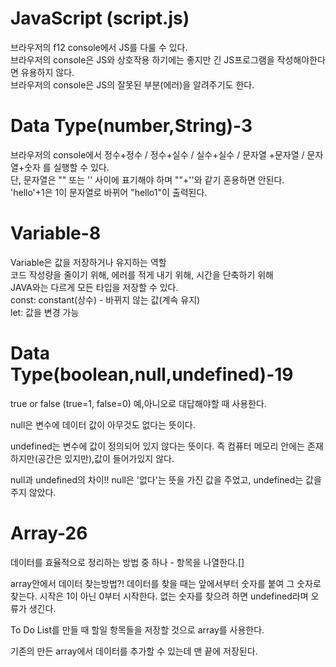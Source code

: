 # JavaScript (script.js)

브라우저의 f12 console에서 JS를 다룰 수 있다.  
브라우저의 console은 JS와 상호작용 하기에는 좋지만 긴 JS프로그램을 작성해야한다면 유용하지 않다.  
브라우저의 console은 JS의 잘못된 부분(에러)을 알려주기도 한다.

# Data Type(number,String)-3

브라우저의 console에서 정수+정수 / 정수+실수 / 실수+실수 / 문자열 +문자열 / 문자열+숫자 를 실행할 수 있다.  
단, 문자열은 "" 또는 '' 사이에 표기해야 하며 ""+''와 같기 혼용하면 안된다.  
'hello'+1은 1이 문자열로 바뀌어 "hello1"이 출력된다.

# Variable-8

Variable은 값을 저장하거나 유지하는 역할  
코드 작성량을 줄이기 위해, 에러를 적게 내기 위해, 시간을 단축하기 위해  
JAVA와는 다르게 모든 타입을 저장할 수 있다.  
const: constant(상수) - 바뀌지 않는 값(계속 유지)  
let: 값을 변경 가능

# Data Type(boolean,null,undefined)-19

true or false (true=1, false=0)
예,아니오로 대답해야할 때 사용한다.

null은 변수에 데이터 값이 아무것도 없다는 뜻이다.

undefined는 변수에 값이 정의되어 있지 않다는 뜻이다.
즉 컴퓨터 메모리 안에는 존재하지만(공간은 있지만),값이 들어가있지 않다.

null과 undefined의 차이!!
null은 '없다'는 뜻을 가진 값을 주었고, undefined는 값을 주지 않았다.

# Array-26

데이터를 효율적으로 정리하는 방법 중 하나 - 항목을 나열한다.[]

array안에서 데이터 찾는방법?!
데이터를 찾을 때는 앞에서부터 숫자를 붙여 그 숫자로 찾는다.
시작은 1이 아닌 0부터 시작한다.
없는 숫자를 찾으려 하면 undefined라며 오류가 생긴다.

To Do List를 만들 때 할일 항목들을 저장할 것으로 array를 사용한다.

기존의 만든 array에서 데이터를 추가할 수 있는데 맨 끝에 저장된다.

